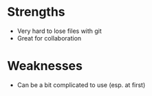 # Strengths 
- Very hard to lose files with git
- Great for collaboration
# Weaknesses 
- Can be a bit complicated to use (esp. at first)

